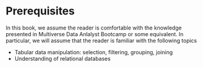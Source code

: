# Prerequisites

In this book, we assume the reader is comfortable with the knowledge presented
in Multiverse Data Anlalyst Bootcamp or some equivalent. In particular, we will assume that the
reader is familiar with the following topics 

- Tabular data manipulation: selection, filtering, grouping, joining
- Understanding of relational databases

